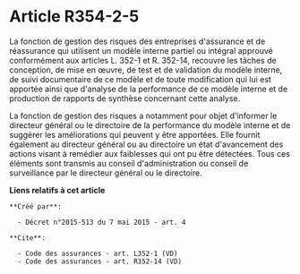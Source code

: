 # Article R354-2-5

La fonction de gestion des risques des entreprises d'assurance et de réassurance qui utilisent un modèle interne partiel ou
intégral approuvé conformément aux articles L. 352-1 et R. 352-14, recouvre les tâches de conception, de mise en œuvre, de
test et de validation du modèle interne, de suivi documentaire de ce modèle et de toute modification qui lui est apportée
ainsi que d'analyse de la performance de ce modèle interne et de production de rapports de synthèse concernant cette
analyse. 

La fonction de gestion des risques a notamment pour objet d'informer le directeur général ou le directoire de la performance
du modèle interne et de suggérer les améliorations qui peuvent y être apportées. Elle fournit également au directeur général
ou au directoire un état d'avancement des actions visant à remédier aux faiblesses qui ont pu être détectées. Tous ces
éléments sont transmis au conseil d'administration ou conseil de surveillance par le directeur général ou le directoire.

**Liens relatifs à cet article**

	**Créé par**:

	  - Décret n°2015-513 du 7 mai 2015 - art. 4

	**Cite**:

	  - Code des assurances - art. L352-1 (VD)
	  - Code des assurances - art. R352-14 (VD)
